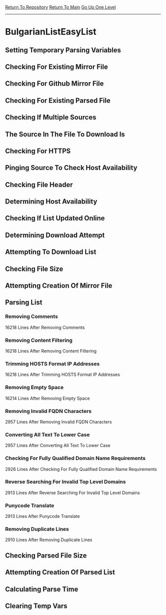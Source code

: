 [Return To Repository](https://github.com/bast69/piholeparser/)
[Return To Main](https://github.com/bast69/piholeparser/blob/master/RecentRunLogs/Mainlog.md)
[Go Up One Level](https://github.com/bast69/piholeparser/blob/master/RecentRunLogs/TopLevelScripts/30-Processing-External-Blacklists.md)
____________________________________
# BulgarianListEasyList
## Setting Temporary Parsing Variables
## Checking For Existing Mirror File
## Checking For Github Mirror File
## Checking For Existing Parsed File
## Checking If Multiple Sources
## The Source In The File To Download Is
## Checking For HTTPS
## Pinging Source To Check Host Availability
## Checking File Header
## Determining Host Availability
## Checking If List Updated Online
## Determining Download Attempt
## Attempting To Download List
## Checking File Size
## Attempting Creation Of Mirror File
## Parsing List
### Removing Comments
16218 Lines After Removing Comments
### Removing Content Filtering
16218 Lines After Removing Content Filtering
### Trimming HOSTS Format IP Addresses
16218 Lines After Trimming HOSTS Format IP Addresses
### Removing Empty Space
16214 Lines After Removing Empty Space
### Removing Invalid FQDN Characters
2957 Lines After Removing Invalid FQDN Characters
### Converting All Text To Lower Case
2957 Lines After Converting All Text To Lower Case
### Checking For Fully Qualified Domain Name Requirements
2926 Lines After Checking For Fully Qualified Domain Name Requirements
### Reverse Searching For Invalid Top Level Domains
2913 Lines After Reverse Searching For Invalid Top Level Domains
### Punycode Translate
2913 Lines After Punycode Translate
### Removing Duplicate Lines
2910 Lines After Removing Duplicate Lines
## Checking Parsed File Size
## Attempting Creation Of Parsed List
## Calculating Parse Time
## Clearing Temp Vars
